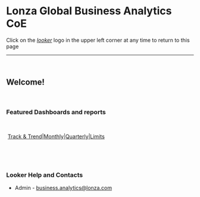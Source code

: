 # Lonza Global Business Analytics CoE


Click on the [_looker_](https://10.20.1.205/projects/dev_0meter/documents/landing_page.md) logo in the upper left corner at any time to return to this page
​

---
​

## Welcome!
​
​

### Featured Dashboards and reports
​


​
[Track & Trend](https://10.20.1.205/dashboards/32)|[Monthly](https://10.20.1.205/dashboards/13)|[Quarterly](https://10.20.1.205/dashboards/15)|[Limits](https://10.20.1.205/looks/107)

​

​
​
​

### Looker Help and Contacts
- Admin - <business.analytics@lonza.com>

